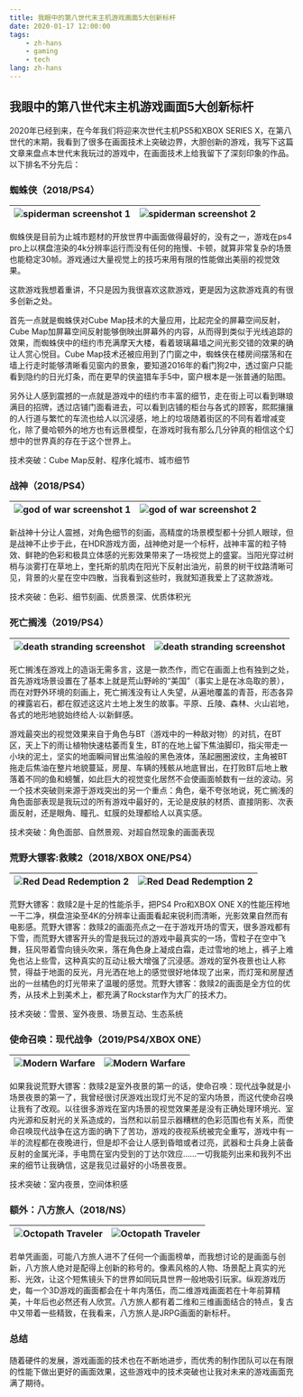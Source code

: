 ```yaml
---
title: 我眼中的第八世代末主机游戏画面5大创新标杆
date: 2020-01-17 12:00:00
tags: 
    - zh-hans
    - gaming
    - tech
lang: zh-hans
---
```


## 我眼中的第八世代末主机游戏画面5大创新标杆

2020年已经到来，在今年我们将迎来次世代主机PS5和XBOX SERIES X，在第八世代的末期，我看到了很多在画面技术上突破边界，大胆创新的游戏，我写下这篇文章来盘点本世代末我玩过的游戏中，在画面技术上给我留下了深刻印象的作品。以下排名不分先后：

### 蜘蛛侠（2018/PS4）

|![spiderman screenshot 1](https://cdn.brightgames.top/wp-content/uploads/2020/01/Spider-Man_PS4_Preview_Side_1532954590-2048x1152.jpg)|![spiderman screenshot 2](https://cdn.brightgames.top/wp-content/uploads/2020/01/Spiderman-2018-ps4-Game-HD-Poster-4k-Wallpaper-HD-3840x2160-1-scaled.jpg)|
|---|---|

蜘蛛侠是目前为止城市题材的开放世界中画面做得最好的，没有之一，游戏在ps4 pro上以棋盘渲染的4k分辨率运行而没有任何的拖慢、卡顿，就算非常复杂的场景也能稳定30帧。游戏通过大量视觉上的技巧来用有限的性能做出美丽的视觉效果。

这款游戏我想着重讲，不只是因为我很喜欢这款游戏，更是因为这款游戏真的有很多创新之处。

首先一点就是蜘蛛侠对Cube Map技术的大量应用，比起完全的屏幕空间反射，Cube Map加屏幕空间反射能够倒映出屏幕外的内容，从而得到类似于光线追踪的效果，而蜘蛛侠中的纽约市充满摩天大楼，看着玻璃幕墙之间光影交错的效果的确让人赏心悦目。Cube Map技术还被应用到了门窗之中，蜘蛛侠在楼房间摆荡和在墙上行走时能够清晰看见窗内的景象，要知道2016年的看门狗2中，透过窗户只能看到隐约的日光灯条，而在更早的侠盗猎车手5中，窗户根本是一张普通的贴图。

另外让人感到震撼的一点就是游戏中的纽约市丰富的细节，走在街上可以看到琳琅满目的招牌，透过店铺门面看进去，可以看到店铺的柜台与各式的顾客，熙熙攘攘的人行道与繁忙的车流也给人以沉浸感，地上的垃圾随着街区的不同有着增减变化，除了曼哈顿外的地方也有远景模型，在游戏时我有那么几分钟真的相信这个幻想中的世界真的存在于这个世界上。

技术突破：Cube Map反射、程序化城市、城市细节

### 战神（2018/PS4）


|![god of war screenshot 1](https://gmedia.playstation.com/is/image/SIEPDC/god-of-war-screen-01-ps4-us-12jun17?$1600px$)|![god of war screenshot 2](https://cdn.brightgames.top/wp-content/uploads/2020/01/zYnRQLV-2048x1152.jpg)|
|---|---|

新战神十分让人震撼，对角色细节的刻画，高精度的场景模型都十分抓人眼球，但是战神不止步于此，在HDR游戏方面，战神绝对是一个标杆，战神丰富的粒子特效、鲜艳的色彩和极具立体感的光影效果带来了一场视觉上的盛宴。当阳光穿过树梢与淡雾打在草地上，奎托斯的肌肉在阳光下反射出油光，前景的树干纹路清晰可见，背景的火星在空中四散，当我看到这些时，我就知道我爱上了这款游戏。

技术突破：色彩、细节刻画、优质景深、优质体积光

### 死亡搁浅（2019/PS4）


|![death stranding screenshot](https://cdn.brightgames.top/wp-content/uploads/2020/01/death-stranding-screen-13-ps4-us-26aug19.jpg)|![death stranding screenshot](https://cdn.brightgames.top/wp-content/uploads/2020/01/death-stranding-screen-us-11jun18-27.jpg)|
|---|---|

死亡搁浅在游戏上的造诣无需多言，这是一款杰作，而它在画面上也有独到之处，首先游戏场景设置在了基本上就是荒山野岭的“美国”（事实上是在冰岛取的景），而在对野外环境的刻画上，死亡搁浅没有让人失望，从遍地覆盖的青苔，形态各异的裸露岩石，都在叙述这这片土地上发生的故事。平原、丘陵、森林、火山岩地，各式的地形地貌始终给人·以新鲜感。

游戏最突出的视觉效果来自于角色与BT（游戏中的一种敌对物）的对抗，在BT区，天上下的雨让植物快速枯萎而复生，BT的在地上留下焦油脚印，指尖带走一小块的泥土，坚实的地面瞬间冒出焦油般的黑色液体，荡起圈圈波纹，主角被BT拖走后焦油在整片地貌蔓延，房屋、车辆的残骸从地底冒出，在打败BT后地上散落着不同的鱼和螃蟹，如此巨大的视觉变化居然不会使画面帧数有一丝的波动。另一个技术突破则来源于游戏突出的另一个重点：角色，毫不夸张地说，死亡搁浅的角色面部表现是我玩过的所有游戏中最好的，无论是皮肤的材质、直接阴影、次表面反射，还是眼角、瞳孔、虹膜的处理都给人以真实感。

技术突破：角色面部、自然景观、对超自然现象的画面表现

### 荒野大镖客:救赎2（2018/XBOX ONE/PS4）

<!-- <div id="rdr-gallery">
    <a href="https://cdn.brightgames.top/wp-content/uploads/2020/01/4gA7mAE-2048x1152.jpg">
        <img src="https://cdn.brightgames.top/wp-content/uploads/2020/01/4gA7mAE-2048x1152.jpg" alt="Red Dead Redemption 2">
    </a>
    <a href="https://cdn.brightgames.top/wp-content/uploads/2020/01/sdl3z9agc0121-1-2048x1152.jpg">
        <img src="https://cdn.brightgames.top/wp-content/uploads/2020/01/sdl3z9agc0121-1-2048x1152.jpg" alt="Red Dead Redemption 2 no.2">
    </a>
</div>

<script>
    lightGallery(document.getElementById('rdr-gallery'),
    {
        thumbnail: true
    });
</script> -->

|![Red Dead Redemption 2](https://cdn.brightgames.top/wp-content/uploads/2020/01/4gA7mAE-2048x1152.jpg)|![Red Dead Redemption 2](https://cdn.brightgames.top/wp-content/uploads/2020/01/sdl3z9agc0121-1-2048x1152.jpg)|
|---|---|

荒野大镖客：救赎2是十足的性能杀手，把PS4 Pro和XBOX ONE X的性能压榨地一干二净，棋盘渲染至4K的分辨率让画面看起来锐利而清晰，光影效果自然而有电影感。荒野大镖客：救赎2的画面亮点之一在于游戏开场的雪天，很多游戏都有下雪，而荒野大镖客开头的雪是我玩过的游戏中最真实的一场，雪粒子在空中飞舞，狂风带着雪向镜头吹来，落在角色身上凝成白霜，走过雪地的地上，裤子上难免也沾上些雪，这种真实的互动让极大增强了沉浸感。游戏的室外夜景也让人称赞，得益于地面的反光，月光洒在地上的感觉很好地体现了出来，而灯笼和房屋透出的一丝橘色的灯光带来了温暖的感觉。荒野大镖客：救赎2的画面是全方位的优秀，从技术上到美术上，都充满了Rockstar作为大厂的技术力。

技术突破：雪景、室外夜景、场景互动、生态系统

### 使命召唤：现代战争（2019/PS4/XBOX ONE）

<!-- <div id="mw-gallery">
    <a href="https://cdn.brightgames.top/wp-content/uploads/2020/01/3540384-mw_reveal_04_wm.jpg">
        <img src="https://cdn.brightgames.top/wp-content/uploads/2020/01/3540384-mw_reveal_04_wm.jpg" alt="Modern Warfare">
    </a>
    <a href="https://cdn.brightgames.top/wp-content/uploads/2020/01/1920x-1-1.png">
        <img src="https://cdn.brightgames.top/wp-content/uploads/2020/01/1920x-1-1.png" alt="Modern Warfare no.2">
    </a>
</div>

<script>
    lightGallery(document.getElementById('mw-gallery'),
    {
        thumbnail: true
    });
</script> -->

|![Modern Warfare](https://cdn.brightgames.top/wp-content/uploads/2020/01/3540384-mw_reveal_04_wm.jpg)|![Modern Warfare](https://cdn.brightgames.top/wp-content/uploads/2020/01/1920x-1-1.png)|
|---|---|

如果我说荒野大镖客：救赎2是室外夜景的第一的话，使命召唤：现代战争就是小场景夜景的第一了，我曾经很讨厌游戏出现灯光不足的室内场景，而这代使命召唤让我有了改观。以往很多游戏在室内场景的视觉效果差是没有正确处理环境光、室内光源和反射光的关系造成的，当然和以前显示器糟糕的色彩范围也有关系，而使命召唤现代战争在这方面的确下了苦功，游戏的夜视系统被完全重写，游戏中有一半的流程都在夜晚进行，但是却不会让人感到昏暗或者过亮，武器和士兵身上装备反射的金属光泽，手电筒在室内受到的丁达尔效应……一切我能列出来和我列不出来的细节让我确信，这是我见过最好的小场景夜景。

技术突破：室内夜景，空间体积感

### 额外：八方旅人（2018/NS）

<!-- <div id="octo-gallery">
    <a href="https://cdn.brightgames.top/wp-content/uploads/2020/01/2018071365314807.jpg">
        <img src="https://cdn.brightgames.top/wp-content/uploads/2020/01/2018071365314807.jpg" alt="Octopath Traveler">
    </a>
    <a href="https://cdn.brightgames.top/wp-content/uploads/2020/01/2018071365314807.jpg">
        <img src="https://cdn.brightgames.top/wp-content/uploads/2020/01/2018071365314807.jpg" alt="Octopath Traveler no.2">
    </a>
</div>

<script>
    lightGallery(document.getElementById('octo-gallery'),
    {
        thumbnail: true
    });
</script> -->

|![Octopath Traveler](https://cdn.brightgames.top/wp-content/uploads/2020/01/2018071365314807.jpg)|![Octopath Traveler](https://cdn.brightgames.top/wp-content/uploads/2020/01/1dbe6988-be96-4500-b6d1-347aa3c96aa2.jpg)|
|---|---|

若单凭画面，可能八方旅人进不了任何一个画面榜单，而我想讨论的是画面与创新，八方旅人绝对是配得上创新的称号的。像素风格的人物、场景配上真实的光影、光效，让这个短焦镜头下的世界如同玩具世界一般地吸引玩家。纵观游戏历史，每一个3D游戏的画面都会在十年内落伍，而二维游戏画面若在十年前算精美，十年后也必然还有人欣赏。八方旅人都有着二维和三维画面结合的特点，复古中又带着一些精致，在我看来，八方旅人是JRPG画面的新标杆。

### 总结

随着硬件的发展，游戏画面的技术也在不断地进步，而优秀的制作团队可以在有限的性能下做出更好的画面效果，这些游戏中的技术突破也让我对未来的游戏画面充满了期待。